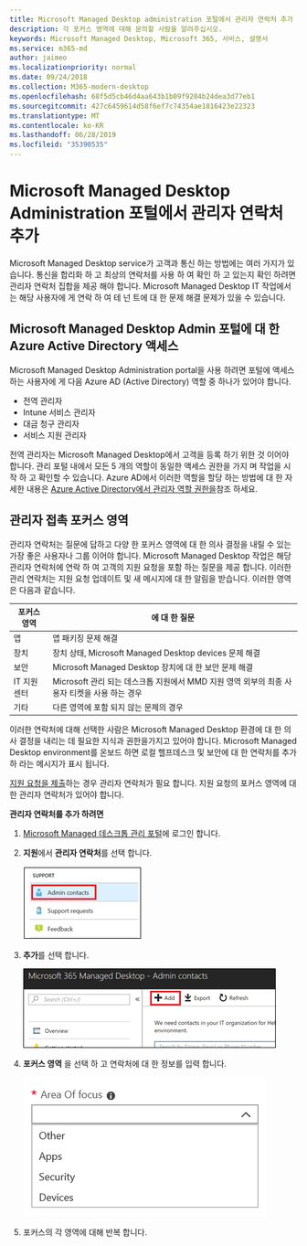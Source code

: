 ```yaml
---
title: Microsoft Managed Desktop administration 포털에서 관리자 연락처 추가
description: 각 포커스 영역에 대해 문의할 사람을 알려주십시오.
keywords: Microsoft Managed Desktop, Microsoft 365, 서비스, 설명서
ms.service: m365-md
author: jaimeo
ms.localizationpriority: normal
ms.date: 09/24/2018
ms.collection: M365-modern-desktop
ms.openlocfilehash: 68f5d5cb46d4aa643b1b09f9204b24dea3d77eb1
ms.sourcegitcommit: 427c6459614d58f6ef7c74354ae1816423e22323
ms.translationtype: MT
ms.contentlocale: ko-KR
ms.lasthandoff: 06/28/2019
ms.locfileid: "35390535"
---
```

# <a name="add-admin-contacts-in-microsoft-managed-desktop-admin-portal"></a>Microsoft Managed Desktop Administration 포털에서 관리자 연락처 추가

Microsoft Managed Desktop service가 고객과 통신 하는 방법에는 여러 가지가 있습니다. 통신을 합리화 하 고 최상의 연락처를 사용 하 여 확인 하 고 있는지 확인 하려면 관리자 연락처 집합을 제공 해야 합니다. Microsoft Managed Desktop IT 작업에서는 해당 사용자에 게 연락 하 여 테 넌 트에 대 한 문제 해결 문제가 있을 수 있습니다. 

## <a name="azure-active-directory-access-for-microsoft-managed-desktop-admin-portal"></a>Microsoft Managed Desktop Admin 포털에 대 한 Azure Active Directory 액세스

Microsoft Managed Desktop Administration portal을 사용 하려면 포털에 액세스 하는 사용자에 게 다음 Azure AD (Active Directory) 역할 중 하나가 있어야 합니다.
- 전역 관리자
- Intune 서비스 관리자
- 대금 청구 관리자
- 서비스 지원 관리자

전역 관리자는 Microsoft Managed Desktop에서 고객을 등록 하기 위한 것 이어야 합니다. 관리 포털 내에서 모든 5 개의 역할이 동일한 액세스 권한을 가지 며 작업을 시작 하 고 확인할 수 있습니다. Azure AD에서 이러한 역할을 할당 하는 방법에 대 한 자세한 내용은 [Azure Active Directory에서 관리자 역할 권한을](https://docs.microsoft.com/azure/active-directory/users-groups-roles/directory-assign-admin-roles)참조 하세요. 

## <a name="admin-contact-focus-areas"></a>관리자 접촉 포커스 영역

관리자 연락처는 질문에 답하고 다양 한 포커스 영역에 대 한 의사 결정을 내릴 수 있는 가장 좋은 사용자나 그룹 이어야 합니다. Microsoft Managed Desktop 작업은 해당 관리자 연락처에 연락 하 여 고객의 지원 요청을 포함 하는 질문을 제공 합니다. 이러한 관리 연락처는 지원 요청 업데이트 및 새 메시지에 대 한 알림을 받습니다. 이러한 영역은 다음과 같습니다.

포커스 영역 | 에 대 한 질문
--- | ---
앱 | 앱 패키징 문제 해결
장치 | 장치 상태, Microsoft Managed Desktop devices 문제 해결
보안 | Microsoft Managed Desktop 장치에 대 한 보안 문제 해결
IT 지원 센터 | Microsoft 관리 되는 데스크톱 지원에서 MMD 지원 영역 외부의 최종 사용자 티켓을 사용 하는 경우 
기타 | 다른 영역에 포함 되지 않는 문제의 경우

이러한 연락처에 대해 선택한 사람은 Microsoft Managed Desktop 환경에 대 한 의사 결정을 내리는 데 필요한 지식과 권한을가지고 있어야 합니다. Microsoft Managed Desktop environment를 온보드 하면 로컬 헬프데스크 및 보안에 대 한 연락처를 추가 하 라는 메시지가 표시 됩니다. 

[지원 요청을 제출](../working-with-managed-desktop/support.md)하는 경우 관리자 연락처가 필요 합니다. 지원 요청의 포커스 영역에 대 한 관리자 연락처가 있어야 합니다. 

**관리자 연락처를 추가 하려면**

1.  [Microsoft Managed 데스크톱 관리 포털](http://aka.ms/mwaasportal)에 로그인 합니다. 

2.  **지원**에서 **관리자 연락처**를 선택 합니다. 

    ![지원 메뉴, 관리자 연락처](images/admincontacts.png)

3. **추가**를 선택 합니다.

    ![관리 포털 추가 단추](images/adminadd.png)

4.  **포커스 영역** 을 선택 하 고 연락처에 대 한 정보를 입력 합니다. 

    ![포커스 영역 목록](images/areaoffocus.png)

5. 포커스의 각 영역에 대해 반복 합니다. 

